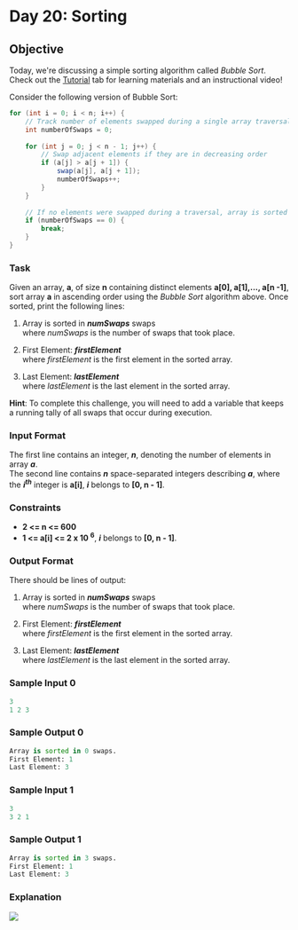 # Day 20: Sorting

## Objective 
Today, we're discussing a simple sorting algorithm called _Bubble Sort_. Check out the [Tutorial](https://www.hackerrank.com/challenges/30-sorting/tutorial) tab for learning materials and an instructional video!  

Consider the following version of Bubble Sort:
```Java
for (int i = 0; i < n; i++) {
    // Track number of elements swapped during a single array traversal
    int numberOfSwaps = 0;
    
    for (int j = 0; j < n - 1; j++) {
        // Swap adjacent elements if they are in decreasing order
        if (a[j] > a[j + 1]) {
            swap(a[j], a[j + 1]);
            numberOfSwaps++;
        }
    }
    
    // If no elements were swapped during a traversal, array is sorted
    if (numberOfSwaps == 0) {
        break;
    }
}
```
### Task 
Given an array, **a**, of size **n** containing distinct elements **a[0], a[1],..., a[n -1]**, sort array **a** in ascending order using the _Bubble Sort_ algorithm above. Once sorted, print the following  lines:
 1. Array is sorted in **_numSwaps_** swaps   
 where _numSwaps_ is the number of swaps that took place.

 2. First Element: **_firstElement_**  
    where _firstElement_ is the first element in the sorted array.
 3. Last Element: **_lastElement_**  
    where _lastElement_ is the last element in the sorted array.

**Hint**: To complete this challenge, you will need to add a variable that keeps a running tally of all swaps that occur during execution.

### Input Format

The first line contains an integer, **_n_**, denoting the number of elements in array **_a_**.   
The second line contains **_n_** space-separated integers describing **_a_**, where the **_i<sup>th</sup>_** integer is **a[i]**, **_i_** belongs to **[0, n - 1]**.

### Constraints

 - **2 <= n <= 600**
 - **1 <= a[i] <= 2 x 10 <sup>6</sup>**, **_i_** belongs to **[0, n - 1]**.

### Output Format

There should be  lines of output:
 1. Array is sorted in **_numSwaps_** swaps   
 where _numSwaps_ is the number of swaps that took place.

 2. First Element: **_firstElement_**  
    where _firstElement_ is the first element in the sorted array.
 3. Last Element: **_lastElement_**  
    where _lastElement_ is the last element in the sorted array.

### Sample Input 0
```Python
3
1 2 3
```
### Sample Output 0
```Python
Array is sorted in 0 swaps.
First Element: 1
Last Element: 3
```

### Sample Input 1
```Python
3
3 2 1
```
### Sample Output 1
```Python
Array is sorted in 3 swaps.
First Element: 1
Last Element: 3
```
### Explanation
![](https://github.com/kalpak92/HackerRank-30-Days-of-Code/blob/master/Day%2020/explanation.PNG)
